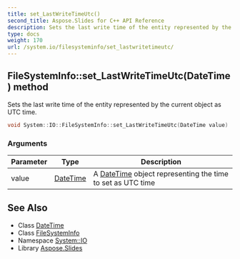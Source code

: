 ```yaml
---
title: set_LastWriteTimeUtc()
second_title: Aspose.Slides for C++ API Reference
description: Sets the last write time of the entity represented by the current object as UTC time.
type: docs
weight: 170
url: /system.io/filesysteminfo/set_lastwritetimeutc/
---
```

## FileSystemInfo::set_LastWriteTimeUtc(DateTime) method


Sets the last write time of the entity represented by the current object as UTC time.

```cpp
void System::IO::FileSystemInfo::set_LastWriteTimeUtc(DateTime value)
```


### Arguments

| Parameter | Type | Description |
| --- | --- | --- |
| value | [DateTime](../../../system/datetime/) | A [DateTime](../../../system/datetime/) object representing the time to set as UTC time |

## See Also

* Class [DateTime](../../../system/datetime/)
* Class [FileSystemInfo](../)
* Namespace [System::IO](../../)
* Library [Aspose.Slides](../../../)
